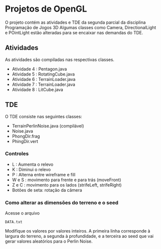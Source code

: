 
# Projetos de OpenGL

O projeto contém as atividades e TDE da segunda parcial da disciplina Programação de Jogos 3D
Algumas classes como Camera, DirectionalLight e POintLight estão alteradas para se encaixar nas demandas do TDE.

## Atividades

As atividades são compiladas nas respectivas classes.

* Atividade 4 : Pentagon.java
* Atividade 5 : RotatingCube.java
* Atividade 6 : TerrainLoader.java
* Atividade 7 : TerrainLoader.java
* Atividade 8 : LitCube.java


## TDE

O TDE consiste nas seguintes classes:
* TerrainPerlinNoise.java (compilável)
* Noise.java
* PhongDir.frag
* PhingDir.vert

### Controles

* L : Aumenta o relevo
* K : Diminui o relevo
* P : Alterna entre wireframe e fill
* W e S : movimento para frente e para trás (moveFront)
* Z e C : movimento para os lados (strifeLeft, strifeRight)
* Botões de seta: rotação da câmera

### Como alterar as dimensões do terreno e o seed

Acesse o arquivo 
```
DATA.txt
```
Modifique os valores por valores inteiros. A primeira linha corresponde à largura do terreno, a segunda à profundidade, e a terceira ao seed que vai gerar valores aleatórios para o Perlin Noise.

